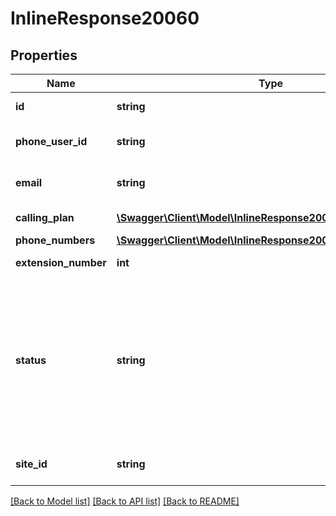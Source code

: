 # InlineResponse20060

## Properties
Name | Type | Description | Notes
------------ | ------------- | ------------- | -------------
**id** | **string** | Zoom User Id. | [optional] 
**phone_user_id** | **string** | Zoom Phone User Id. | [optional] 
**email** | **string** | Email address of the user. | [optional] 
**calling_plan** | [**\Swagger\Client\Model\InlineResponse20060CallingPlan[]**](InlineResponse20060CallingPlan.md) | Calling Plan of the user | [optional] 
**phone_numbers** | [**\Swagger\Client\Model\InlineResponse20060PhoneNumbers[]**](InlineResponse20060PhoneNumbers.md) |  | [optional] 
**extension_number** | **int** | Extension number | [optional] 
**status** | **string** | The status of the user.&lt;br&gt; &#x60;activate&#x60;: An active user. &lt;br&gt; &#x60;deactivate&#x60;: User has been deactivated from the ZoomPhone system. | [optional] 
**site_id** | **string** | Unique Identifier for a [site](https://support.zoom.us/hc/en-us/articles/360020809672). | [optional] 

[[Back to Model list]](../README.md#documentation-for-models) [[Back to API list]](../README.md#documentation-for-api-endpoints) [[Back to README]](../README.md)


